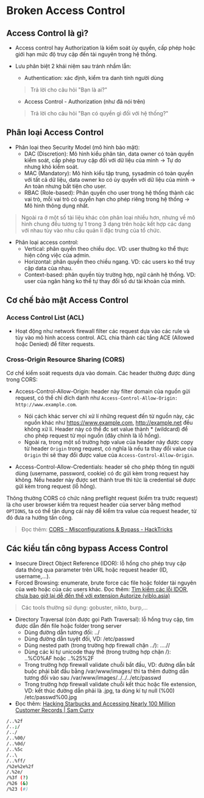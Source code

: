 # Broken Access Control
## Access Control là gì?
- Access control hay Authorization là kiểm soát ủy quyền, cấp phép hoặc giới hạn mức độ truy cập đến tài nguyên trong hệ thống.
- Lưu phân biệt 2 khái niệm sau tránh nhầm lẫn:
	+ Authentication: xác định, kiểm tra danh tính người dùng
	> Trả lời cho câu hỏi "Bạn là ai?"
	
	+ Access Control - Authorization (như đã nói trên)
	> Trả lời cho câu hỏi "Bạn có quyền gì đối với hệ thống?"
## Phân loại Access Control
- Phân loại theo Security Model (mô hình bảo mật):
	+ DAC (Discretion): Mô hình kiểu phân tán, data owner có toàn quyền kiểm soát, cấp phép truy cập đối với dữ liệu của mình -> Tự do nhưng khó kiểm soát.
	+ MAC (Mandatory): Mô hình kiểu tập trung, sysadmin có toàn quyền với tất cả dữ liệu, data owner ko có ủy quyền với dữ liệu của mình -> An toàn nhưng bất tiện cho user.
	+ RBAC (Role-based): Phân quyền cho user trong hệ thống thành các vai trò, mỗi vai trò có quyền hạn cho phép riêng trong hệ thống -> Mô hình thông dụng nhất.
> Ngoài ra ở một số tài liệu khác còn phân loại nhiều hơn, nhưng về mô hình chung đều tương tự 1 trong 3 dạng trên hoặc kết hợp các dạng với nhau tùy vào nhu cầu quản lí đặc trưng của tổ chức.

- Phân loại access control:
	+ Vertical: phân quyền theo chiều dọc. VD: user thường ko thể thực hiện công việc của admin.
	+ Horizontal: phân quyền theo chiều ngang. VD: các users ko thể truy cập data của nhau.
	+ Context-based: phân quyền tùy trường hợp, ngữ cảnh hệ thống. VD: user của ngân hàng ko thể tự thay đổi số dư tài khoản của mình.
## Cơ chế bảo mật Access Control
### Access Control List (ACL)
- Hoạt động như network firewall filter các request dựa vào các rule và tùy vào mô hình access control. ACL chia thành các tầng ACE (Allowed hoặc Denied) để filter requests.
### Cross-Origin Resource Sharing (CORS)
Cơ chế kiểm soát requests dựa vào domain. Các header thường được dùng trong CORS:
- Access-Control-Allow-Origin: header này filter domain của nguồn gửi request, có thể chỉ đích danh như `Access-Control-Allow-Origin: http://www.example.com`.
	
 	+ Nói cách khác server chỉ xử lí những request đến từ nguồn này, các nguồn khác như https://www.example.com, http://example.net đều không xử lí. Header này có thể đc set value thành * (wildcard) để cho phép request từ mọi nguồn (đây chính là lỗ hổng).
	+ Ngoài ra, trong một số trường hợp value của header này được copy từ header `Origin` trong request, có nghĩa là nếu ta thay đổi value của `Origin` thì sẽ thay đổi được value của `Access-Control-Allow-Origin`.
- Access-Control-Allow-Credentials: header sẽ cho phép thông tin người dùng (username, password, cookie) có đc gửi kèm trong request hay không.	Nếu header này được set thành true thì tức là credential sẽ được gửi kèm trong request (lỗ hổng).

Thông thường CORS có chức năng preflight request (kiểm tra trước request) là cho user browser kiểm tra request header của server bằng method `OPTIONS`, ta có thể tận dụng cái này để kiểm tra value của request header, từ đó đưa ra hướng tấn công.
> Đọc thêm: [CORS - Misconfigurations & Bypass - HackTricks](https://book.hacktricks.xyz/pentesting-web/cors-bypass)
## Các kiểu tấn công bypass Access Control
- Insecure Direct Object Reference (IDOR): lỗ hổng cho phép truy cập data thông qua parameter trên URL hoặc request header (ID, username,...).
- Forced Browsing: enumerate, brute force các file hoặc folder tài nguyên của web hoặc của các users khác. Đọc thêm: [Tìm kiếm các lỗi IDOR, chưa bao giờ lại dễ đến thế với extension Autorize (viblo.asia)](https://viblo.asia/p/tim-kiem-cac-loi-idor-chua-bao-gio-lai-de-den-the-voi-extension-autorize-gDVK2z02KLj)
> Các tools thường sử dụng: gobuster, nikto, burp,...
- Directory Traversal (còn được gọi Path Traversal): lỗ hổng truy cập, tìm được dẫn đến file hoặc folder trong server
	+ Dùng đường dẫn tương đối: ../
	+ Dùng đường dẫn tuyệt đối, VD: /etc/passwd
	+ Dùng nested path (trong trường hợp firewall chặn ../): ....//
	+ Dùng các kí tự unicode thay thế (trong trường hợp chặn /): ..%C0%AF hoặc ..%25%2F
	+ Trong trường hợp firewall validate chuỗi bắt đầu, VD: đường dẫn bắt buộc phải bắt đầu bằng /var/www/images/ thì ta thêm đường dẫn tương đối vào sau
	/var/www/images/../../../etc/passwd
	+ Trong trường hợp firewall validate chuỗi kết thúc hoặc file extension, VD: kết thúc đường dẫn phải là .jpg, ta dùng kí tự null (%00)
	/etc/passwd%00.jpg
- Đọc thêm: [Hacking Starbucks and Accessing Nearly 100 Million Customer Records | Sam Curry](https://samcurry.net/hacking-starbucks/)
```bash
/..%2f  
/..;/  
/../  
/..%00/  
/..%0d/  
/..%5c  
/..\  
/..%ff/  
/%2e%2e%2f  
/.%2e/  
/%3f (?)  
/%26 (&)  
/%23 (#)
```
